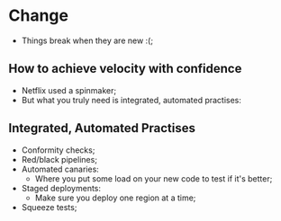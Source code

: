 # Change

- Things break when they are new :(;

## How to achieve velocity with confidence

- Netflix used a spinmaker;
- But what you truly need is integrated, automated practises:

## Integrated, Automated Practises

- Conformity checks;
- Red/black pipelines;
- Automated canaries:
  - Where you put some load on your new code to test if it's better;
- Staged deployments:
  - Make sure you deploy one region at a time;
- Squeeze tests;
